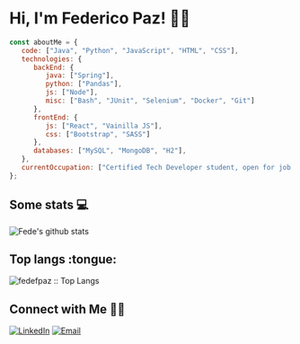 <h1>Hi, I'm Federico Paz! 👋🏼</h1>



```js
const aboutMe = {
   code: ["Java", "Python", "JavaScript", "HTML", "CSS"],
   technologies: {
      backEnd: {
         java: ["Spring"],
         python: ["Pandas"],
         js: ["Node"],
         misc: ["Bash", "JUnit", "Selenium", "Docker", "Git"]
      },
      frontEnd: {
         js: ["React", "Vainilla JS"],
         css: ["Bootstrap", "SASS"]
      },
      databases: ["MySQL", "MongoDB", "H2"],
   },
   currentOccupation: ["Certified Tech Developer student, open for job opportunities."],
};
```
<h2>Some stats 💻</h2>

![Fede's github stats](https://github-readme-stats.vercel.app/api?username=fedefpaz&show_icons=true&theme=tokyonight&layout=compact)

<h2>Top langs :tongue:</h2>

<p><img src="https://github-readme-stats.vercel.app/api/top-langs/?username=fedefpaz&langs_count=10&theme=tokyonight&layout=compact" alt="fedefpaz :: Top Langs" /></p>

<h2>Connect with Me 🤝🏼</h2>

<a href="https://www.linkedin.com/in/federico-paz/" target="_blank"><img alt="LinkedIn" src="https://img.shields.io/badge/LinkedIn-@federicopaz-blue?style=flat&logo=linkedin"></a>
<a href="mailto:federicofpaz@gmail.com"><img alt="Email" src="https://img.shields.io/badge/Email-federicofpaz@gmail.com-blue?style=flat&logo=gmail"></a>
</p>
